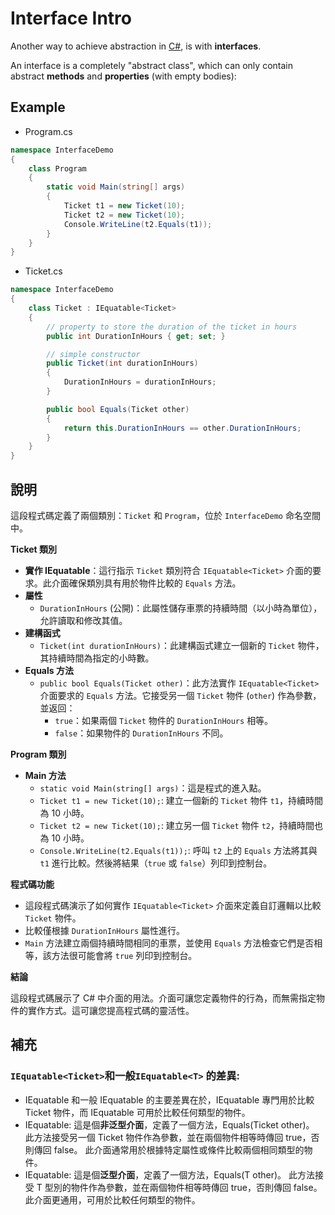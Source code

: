 # Interface Intro

Another way to achieve abstraction in [C#](https://www.w3schools.com/cs/cs_abstract.php), is with **interfaces**.

An interface is a completely "abstract class", which can only contain abstract **methods** and **properties** (with empty bodies):

## Example

- Program.cs

```csharp
namespace InterfaceDemo
{
    class Program
    {
        static void Main(string[] args)
        {
            Ticket t1 = new Ticket(10);
            Ticket t2 = new Ticket(10);
            Console.WriteLine(t2.Equals(t1));
        }
    }
}
```

- Ticket.cs

```csharp
namespace InterfaceDemo
{
    class Ticket : IEquatable<Ticket>
    {
        // property to store the duration of the ticket in hours
        public int DurationInHours { get; set; }

        // simple constructor
        public Ticket(int durationInHours)
        {
            DurationInHours = durationInHours;
        }

        public bool Equals(Ticket other)
        {
            return this.DurationInHours == other.DurationInHours;
        }
    }
}
```

## 說明

這段程式碼定義了兩個類別：`Ticket` 和 `Program`，位於 `InterfaceDemo` 命名空間中。

**Ticket 類別**

- **實作 IEquatable<Ticket>**：這行指示 `Ticket` 類別符合 `IEquatable<Ticket>` 介面的要求。此介面確保類別具有用於物件比較的 `Equals` 方法。
- **屬性**
  - `DurationInHours` (公開)：此屬性儲存車票的持續時間（以小時為單位），允許讀取和修改其值。
- **建構函式**
  - `Ticket(int durationInHours)`：此建構函式建立一個新的 `Ticket` 物件，其持續時間為指定的小時數。
- **Equals 方法**
  - `public bool Equals(Ticket other)`：此方法實作 `IEquatable<Ticket>` 介面要求的 `Equals` 方法。它接受另一個 `Ticket` 物件 (`other`) 作為參數，並返回：
    - `true`：如果兩個 `Ticket` 物件的 `DurationInHours` 相等。
    - `false`：如果物件的 `DurationInHours` 不同。

**Program 類別**

- **Main 方法**
  - `static void Main(string[] args)`：這是程式的進入點。
  - `Ticket t1 = new Ticket(10);`: 建立一個新的 `Ticket` 物件 `t1`，持續時間為 10 小時。
  - `Ticket t2 = new Ticket(10);`: 建立另一個 `Ticket` 物件 `t2`，持續時間也為 10 小時。
  - `Console.WriteLine(t2.Equals(t1));`: 呼叫 `t2` 上的 `Equals` 方法將其與 `t1` 進行比較。然後將結果（`true` 或 `false`）列印到控制台。

**程式碼功能**

- 這段程式碼演示了如何實作 `IEquatable<Ticket>` 介面來定義自訂邏輯以比較 `Ticket` 物件。
- 比較僅根據 `DurationInHours` 屬性進行。
- `Main` 方法建立兩個持續時間相同的車票，並使用 `Equals` 方法檢查它們是否相等，該方法很可能會將 `true` 列印到控制台。

**結論**

這段程式碼展示了 C# 中介面的用法。介面可讓您定義物件的行為，而無需指定物件的實作方式。這可讓您提高程式碼的靈活性。

## 補充

### `IEquatable<Ticket>`和一般`IEquatable<T>` 的差異:

- IEquatable<Ticket> 和一般 IEquatable<T> 的主要差異在於，IEquatable<Ticket> 專門用於比較 Ticket 物件，而 IEquatable<T> 可用於比較任何類型的物件。
- IEquatable<Ticket>:
  這是個**非泛型介面**，定義了一個方法，Equals(Ticket other)。
  此方法接受另一個 Ticket 物件作為參數，並在兩個物件相等時傳回 true，否則傳回 false。
  此介面通常用於根據特定屬性或條件比較兩個相同類型的物件。
- IEquatable<T>:
  這是個**泛型介面**，定義了一個方法，Equals(T other)。
  此方法接受 T 型別的物件作為參數，並在兩個物件相等時傳回 true，否則傳回 false。
  此介面更通用，可用於比較任何類型的物件。
